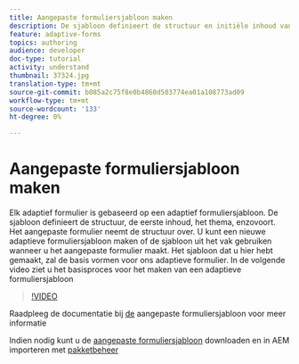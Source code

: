 ```yaml
---
title: Aangepaste formuliersjabloon maken
description: De sjabloon definieert de structuur en initiële inhoud van het adaptieve formulier.
feature: adaptive-forms
topics: authoring
audience: developer
doc-type: tutorial
activity: understand
thumbnail: 37324.jpg
translation-type: tm+mt
source-git-commit: b085a2c75f8e0b4860d503774ea01a108773ad09
workflow-type: tm+mt
source-wordcount: '133'
ht-degree: 0%

---
```



# Aangepaste formuliersjabloon maken

Elk adaptief formulier is gebaseerd op een adaptief formuliersjabloon. De sjabloon definieert de structuur, de eerste inhoud, het thema, enzovoort. Het aangepaste formulier neemt de structuur over. U kunt een nieuwe adaptieve formuliersjabloon maken of de sjabloon uit het vak gebruiken wanneer u het aangepaste formulier maakt.
Het sjabloon dat u hier hebt gemaakt, zal de basis vormen voor ons adaptieve formulier.
In de volgende video ziet u het basisproces voor het maken van een adaptieve formuliersjabloon

>[!VIDEO](https://video.tv.adobe.com/v/37324/quality=9)

Raadpleeg de documentatie bij [de](https://docs.adobe.com/content/help/en/experience-manager-65/forms/adaptive-forms-advanced-authoring/template-editor.html) aangepaste formuliersjabloon voor meer informatie

Indien nodig kunt u de [aangepaste formuliersjabloon](assets/peak-application-template.zip) downloaden en in AEM importeren met [pakketbeheer](http://localhost:4502/crx/packmgr/index.jsp)




